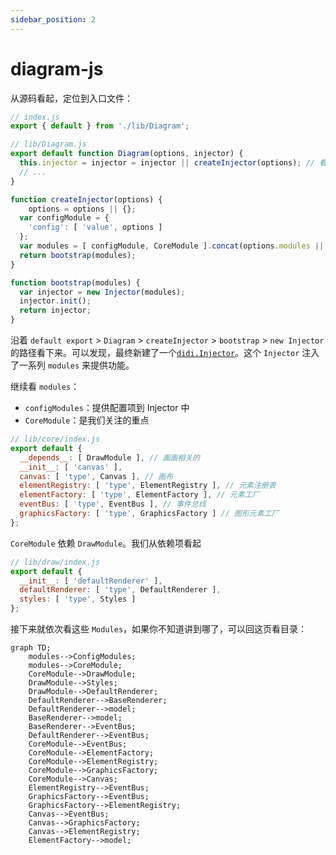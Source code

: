 ```yaml
---
sidebar_position: 2
---
```


# diagram-js

从源码看起，定位到入口文件：

```js {2}
// index.js
export { default } from './lib/Diagram';
```

```js {3,9-13,17}
// lib/Diagram.js
export default function Diagram(options, injector) {
  this.injector = injector = injector || createInjector(options); // 看这里
  // ...
}

function createInjector(options) {
    options = options || {};
  var configModule = {
    'config': [ 'value', options ]
  };
  var modules = [ configModule, CoreModule ].concat(options.modules || []);
  return bootstrap(modules);
}

function bootstrap(modules) {
  var injector = new Injector(modules);
  injector.init();
  return injector;
}
```

沿着 `default export` > `Diagram` > `createInjector` > `bootstrap` > `new Injector` 的路径看下来。可以发现，最终新建了一个[`didi.Injector`](https://github.com/nikku/didi#example)。这个 `Injector` 注入了一系列 `modules` 来提供功能。

继续看 `modules`：

- `configModules`：提供配置项到 Injector 中
- `CoreModule`：是我们关注的重点

```js
// lib/core/index.js
export default {
  __depends__: [ DrawModule ], // 画画相关的
  __init__: [ 'canvas' ],
  canvas: [ 'type', Canvas ], // 画布
  elementRegistry: [ 'type', ElementRegistry ], // 元素注册表
  elementFactory: [ 'type', ElementFactory ], // 元素工厂
  eventBus: [ 'type', EventBus ], // 事件总线
  graphicsFactory: [ 'type', GraphicsFactory ] // 图形元素工厂
};
```

`CoreModule` 依赖 `DrawModule`。我们从依赖项看起

```js
// lib/draw/index.js
export default {
  __init__: [ 'defaultRenderer' ],
  defaultRenderer: [ 'type', DefaultRenderer ],
  styles: [ 'type', Styles ]
};
```

接下来就依次看这些 `Modules`，如果你不知道讲到哪了，可以回这页看目录：

```mermaid
graph TD;
    modules-->ConfigModules;
    modules-->CoreModule;
    CoreModule-->DrawModule;
    DrawModule-->Styles;
    DrawModule-->DefaultRenderer;
    DefaultRenderer-->BaseRenderer;
    DefaultRenderer-->model;
    BaseRenderer-->model;
    BaseRenderer-->EventBus;
    DefaultRenderer-->EventBus;
    CoreModule-->EventBus;
    CoreModule-->ElementFactory;
    CoreModule-->ElementRegistry;
    CoreModule-->GraphicsFactory;
    CoreModule-->Canvas;
    ElementRegistry-->EventBus;
    GraphicsFactory-->EventBus;
    GraphicsFactory-->ElementRegistry;
    Canvas-->EventBus;
    Canvas-->GraphicsFactory;
    Canvas-->ElementRegistry;
    ElementFactory-->model;
```
